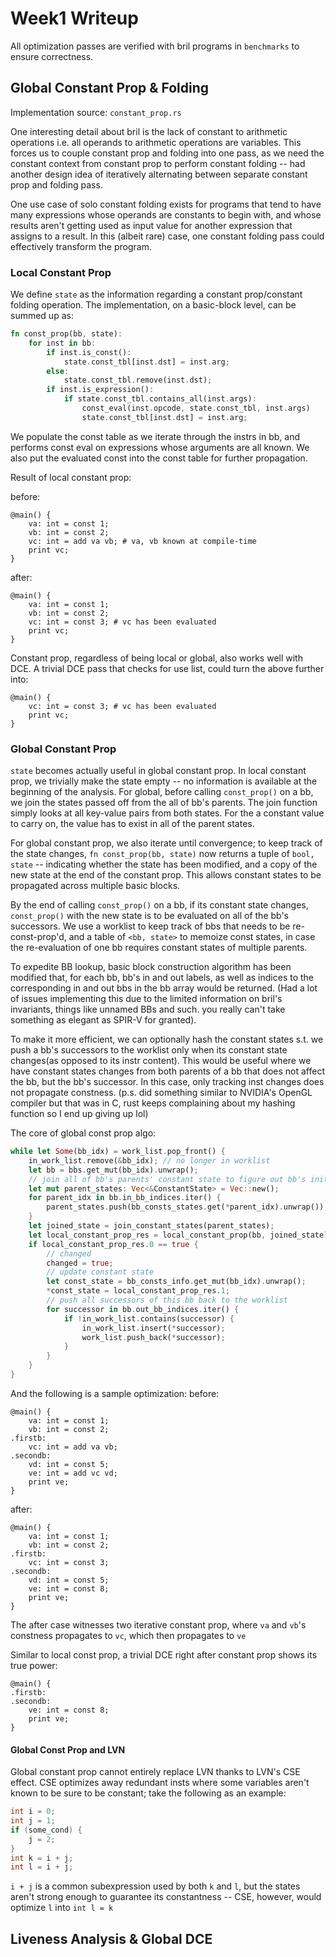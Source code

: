 # Week1 Writeup

All optimization passes are verified with bril programs in `benchmarks` to ensure correctness.

## Global Constant Prop & Folding

Implementation source: `constant_prop.rs`

One interesting detail about bril is the lack of constant to arithmetic operations i.e. all operands
to arithmetic operations are variables. This forces us to couple constant prop and folding into one pass,
as we need the constant context from constant prop to perform constant folding -- had another design
idea of iteratively alternating between separate constant prop and folding pass. 

One use case of solo constant folding exists for programs that tend to have many expressions whose
operands are constants to begin with, and whose results aren't getting used as input value for
another expression that assigns to a result. In this (albeit rare) case, one constant folding pass 
could effectively transform the program.


### Local Constant Prop

We define `state` as the information regarding a constant prop/constant folding operation. The
implementation, on a basic-block level, can be summed up as:

```rust
fn const_prop(bb, state):
    for inst in bb:
        if inst.is_const():
            state.const_tbl[inst.dst] = inst.arg;
        else:
            state.const_tbl.remove(inst.dst);
        if inst.is_expression():
            if state.const_tbl.contains_all(inst.args):
                const_eval(inst.opcode, state.const_tbl, inst.args)
                state.const_tbl[inst.dst] = inst.arg;
```

We populate the const table as we iterate through the instrs in bb, and performs const eval on
expressions whose arguments are all known. We also put the evaluated const into the const table
for further propagation.

Result of local constant prop:

before:
```
@main() {
    va: int = const 1;
    vb: int = const 2;
    vc: int = add va vb; # va, vb known at compile-time
    print vc;
}
```

after:
```
@main() {
    va: int = const 1;
    vb: int = const 2;
    vc: int = const 3; # vc has been evaluated
    print vc;
}
```
Constant prop, regardless of being local or global, also works well with DCE. A trivial DCE pass
that checks for use list, could turn the above further into:
```
@main() {
    vc: int = const 3; # vc has been evaluated
    print vc;
}
```

### Global Constant Prop

`state` becomes actually useful in global constant prop. In local constant prop, we trivially 
make the state empty -- no information is available at the beginning of the analysis. For global, 
before calling `const_prop()` on a bb, we join the states passed off from the all of bb's parents.
The join function simply looks at all key-value pairs from both states. For the a constant value to
carry on, the value has to exist in all of the parent states.

For global constant prop, we also iterate until convergence; to keep track of the state changes,
`fn const_prop(bb, state)` now returns a tuple of `bool, state` -- indicating whether the state has
been modified, and a copy of the new state at the end of the constant prop. This allows constant
states to be propagated across multiple basic blocks.

By the end of calling `const_prop()` on a bb, if its constant state changes, `const_prop()` with
the new state is to be evaluated on all of the bb's successors. We use a worklist to keep track of
bbs that needs to be re-const-prop'd, and a table of `<bb, state>` to memoize const states, in case
the re-evaluation of one bb requires constant states of multiple parents.

To expedite BB lookup, basic block construction algorithm has been modified that, for each bb, bb's
in and out labels, as well as indices to the corresponding in and out bbs in the bb array would be
returned. (Had a lot of issues implementing this due to the limited information on bril's invariants,
things like unnamed BBs and such. you really can't take something as elegant as SPIR-V for granted).

To make it more efficient, we can optionally hash the constant states s.t. we push a bb's successors
to the worklist only when its constant state changes(as opposed to its instr content). This would be
useful where we have constant states changes from both parents of a bb that does not affect the bb,
but the bb's successor. In this case, only tracking inst changes does not propagate constness. (p.s.
did something similar to NVIDIA's OpenGL compiler but that was in C, rust keeps complaining about my 
hashing function so I end up giving up lol)

The core of global const prop algo: 
```rust
while let Some(bb_idx) = work_list.pop_front() {
    in_work_list.remove(&bb_idx); // no longer in worklist
    let bb = bbs.get_mut(bb_idx).unwrap();
    // join all of bb's parents' constant state to figure out bb's initial state
    let mut parent_states: Vec<&ConstantState> = Vec::new();
    for parent_idx in bb.in_bb_indices.iter() {
        parent_states.push(bb_consts_states.get(*parent_idx).unwrap());
    }
    let joined_state = join_constant_states(parent_states);
    let local_constant_prop_res = local_constant_prop(bb, joined_state);
    if local_constant_prop_res.0 == true {
        // changed
        changed = true;
        // update constant state
        let const_state = bb_consts_info.get_mut(bb_idx).unwrap();
        *const_state = local_constant_prop_res.1;
        // push all successors of this bb back to the worklist
        for successor in bb.out_bb_indices.iter() {
            if !in_work_list.contains(successor) {
                in_work_list.insert(*successor);
                work_list.push_back(*successor);
            }
        }
    }
}
```

And the following is a sample optimization:
before:
```
@main() {
    va: int = const 1;
    vb: int = const 2;
.firstb:
    vc: int = add va vb;
.secondb:
    vd: int = const 5;
    ve: int = add vc vd;
    print ve;
}
```
after:
```
@main() {
    va: int = const 1;
    vb: int = const 2;
.firstb:
    vc: int = const 3;
.secondb:
    vd: int = const 5;
    ve: int = const 8;
    print ve;
}
```
The after case witnesses two iterative constant prop, where `va` and `vb`'s constness propagates
to `vc`, which then propagates to `ve`

Similar to local const prop, a trivial DCE right after constant prop shows its true power:
```
@main() {
.firstb:
.secondb:
    ve: int = const 8;
    print ve;
}
```

#### Global Const Prop and LVN

Global constant prop cannot entirely replace LVN thanks to LVN's CSE effect. CSE optimizes away
redundant insts where some variables aren't known to be sure to be constant; take the following as
an example:

```c
int i = 0;
int j = 1;
if (some_cond) {
    j = 2;
}
int k = i + j;
int l = i + j;
```

`i + j` is a common subexpression used by both `k` and `l`, but the states aren't strong enough to
guarantee its constantness -- CSE, however, would optimize `l` into `int l = k`

## Liveness Analysis & Global DCE
